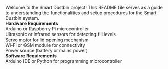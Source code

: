 Welcome to the Smart Dustbin project! This README file serves as a guide to understanding the functionalities and setup procedures for the Smart Dustbin system.<br>
<b>Hardware Requirements</b><br>
Arduino or Raspberry Pi microcontroller<br>
Ultrasonic or infrared sensors for detecting fill levels<br>
Servo motor for lid opening mechanism<br>
Wi-Fi or GSM module for connectivity<br>
Power source (battery or mains power)<br>
<b>Software Requirements</b><br>
Arduino IDE or Python for programming microcontroller<br>
